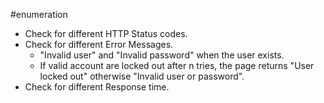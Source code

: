 #enumeration

- Check for different HTTP Status codes.
- Check for different Error Messages.
	- "Invalid user" and "Invalid password" when the user exists. 
	- If valid account are locked out after n tries, the page returns "User locked out" otherwise "Invalid user or password".
- Check for different Response time.